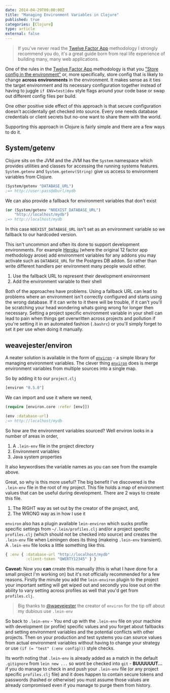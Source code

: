 ```yaml
---
date: 2014-04-29T00:00:00Z
title: "Managing Environment Variables in Clojure"
published: true
categories: [Clojure]
type: article
external: false
---
```


> If you've never read the [Twelve Factor App](http://12factor.net/) methodology I strongly recommend you do, it's a great guide born from real life experience of building many, many web applications.

One of the rules in the [Twelve Factor App](http://12factor.net/) methodology is that you ["Store config in the environment"](http://12factor.net/config) or, more specifically, store config that is likely to change __across environments__ in the environment.  It makes sense as it ties the target environment and its necessary configuration together instead of having to juggle `if ENV=test|dev` style flags around your code base or swap out different config files per build.

One other positive side effect of this approach is that secure configuration doesn't accidentally get checked into source.  Every one needs database credentials or client secrets but no-one want to share them with the world.

Supporting this approach in Clojure is fairly simple and there are a few ways to do it.

## System/getenv

Clojure sits on the JVM and the JVM has the `System` namespace which provides utilities and classes for accessing the running systems features.  `System.getenv`  and `System.getenv(String)` give us access to environment variables from Clojure.

```clojure
(System/getenv "DATABASE_URL")
;=> http://user:pass@dburl/mydb
```

We can also provide a fallback for environment variables that don't exist

```clojure
(or (System/getenv "NOEXIST_DATABASE_URL") 
    "http://localhost/mydb")
;=> http://localhost/mydb
```

In this case `NOEXIST_DATABASE_URL` isn't set as an environment variable so we fallback to our hardcoded version.  

This isn't uncommon and often its done to support development environments.  For example [Heroku](http://heroku.com) (where the original 12 factor app methodology arose) add environment variables for any addons you may activate such as `DATABASE_URL` for the Postgres DB addon.  So rather than write different handlers per environment many people would either.

1. Use the fallback URL to represent their development environment
2. Add the environment variable to their shell

Both of the approaches have problems.  Using a fallback URL can lead to problems where an environment isn't correctly configured and starts using the wrong database.  If it can write to it there will be trouble, if it can't you'll be scratching your head wondering whats going wrong for longer then necessary.  Setting a project specific environment variable in your shell can lead to pain when things get overwritten across projects and pollution if you're setting it in an automated fashion (`.bashrc`) or you'll simply forget to set it per use when doing it manually.

## weavejester/environ

A neater solution is available in the form of [`environ`](https://github.com/weavejester/environ) - a simple library for managing environment variables.  The clever thing [`environ`](https://github.com/weavejester/environ) does is merge environment variables from multiple sources into a single map.

So by adding it to our `project.clj`

```clojure
[environ "0.5.0"]
```

We can import and use it where we need,

```clojure
(require [environ.core :refer [env]])

(env :database-url)
;=> http://localhost/mydb
```

So how are the environment variables sourced?  Well environ looks in a number of areas in order,

1. A `.lein-env` file in the project directory
2. Environment variables
3. Java system properties

It also keywordises the variable names as you can see from the example above.

Great, so why is this more useful?  The big benefit I've discovered is the `.lein-env` file in the root of my project.  This file holds a map of environment values that can be useful during development.  There are 2 ways to create this file.

1. The RIGHT way as set out by the creator of the project, and,
2. The WRONG way as in how I use it

`environ` also has a plugin available `lein-environ` which sucks profile specific settings from `~/.lein/profiles.clj` and/or a project specific `profiles.clj` (which should not be checked into source) and creates the `.lein-env` file when Leiningen does its thing (makeing `.lein-env` transient).  A `.lein-env` file looks a little something like this.

```clojure
{ :env { :database-url "http://localhost/mydb" 
         :client-token "QWERTY12345" } }
```

__Caveat:__ Now you __can__ create this manually (this is what I have done for a small project I'm working on) but it's not officially recommended for a few reasons.  Firstly the minute you add the `lein-environ` plugin to the project your important setting will get wiped out and secondly you lose out on the ability to vary setting across profiles as well that you'd get from `profiles.clj`. 

> Big thanks to [@waevejester](https://twitter.com/weavejester) the creator of `environ` for the tip off about my dubious use `.lein-env`

So back to `.lein-env` - You end up with the `.lein-env` file on your machine with development (or profile) specific values and you forget about fallbacks and setting environment variables and the potential conflicts with other projects.  Then on your production and test systems you can source values from actual environment variables without having to change your strategy or use `(if (= "test" (:env config)))` style checks.

Its worth noting that `.lein-env` is already added as a match in the default `.gitignore` from `lein new ...` so wont be checked into `git` - __BUUUUUUT...__ if you do manage to check in and push your `.lein-env` file (or any project specific `profiles.clj` file) and it does happen to contain secure tokens and passwords (hashed or otherwise) you must assume those values are already compromised even if you manage to purge them from history.
